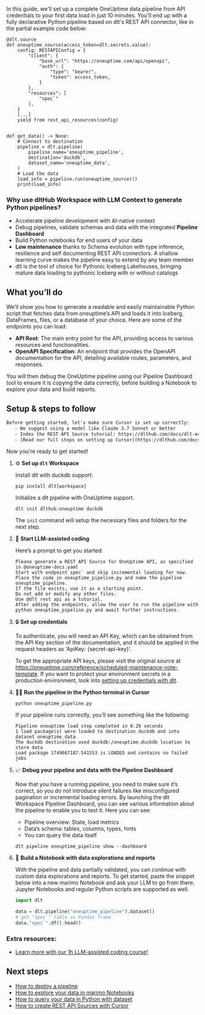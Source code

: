 In this guide, we'll set up a complete OneUptime data pipeline from API credentials to your first data load in just 10 minutes. You'll end up with a fully declarative Python pipeline based on dlt's REST API connector, like in the partial example code below:

```python-outcome
@dlt.source
def oneuptime_source(access_token=dlt.secrets.value):
    config: RESTAPIConfig = {
        "client": {
            "base_url": "https://oneuptime.com/api/openapi",
            "auth": {
                "type": "bearer",
                "token": access_token,
            }
        },
        "resources": [
            "spec`"
        ],
    }
    [...]
    yield from rest_api_resources(config)


def get_data() -> None:
    # Connect to destination
    pipeline = dlt.pipeline(
        pipeline_name='oneuptime_pipeline',
        destination='duckdb',
        dataset_name='oneuptime_data', 
    )
    # Load the data
    load_info = pipeline.run(oneuptime_source())
    print(load_info) 
```

### Why use dltHub Workspace with LLM Context to generate Python pipelines?

- Accelerate pipeline development with AI-native context
- Debug pipelines, validate schemas and data with the integrated **Pipeline Dashboard**
- Build Python notebooks for end users of your data
- **Low maintenance** thanks to Schema evolution with type inference, resilience and self documenting REST API connectors. A shallow learning curve makes the pipeline easy to extend by any team member
- dlt is the tool of choice for Pythonic Iceberg Lakehouses, bringing mature data loading to pythonic Iceberg with or without catalogs

## What you’ll do

We’ll show you how to generate a readable and easily maintainable Python script that fetches data from oneuptime’s API and loads it into Iceberg, DataFrames, files, or a database of your choice. Here are some of the endpoints you can load:

- **API Root**: The main entry point for the API, providing access to various resources and functionalities.
- **OpenAPI Specification**: An endpoint that provides the OpenAPI documentation for the API, detailing available routes, parameters, and responses.

You will then debug the OneUptime pipeline using our Pipeline Dashboard tool to ensure it is copying the data correctly, before building a Notebook to explore your data and build reports.

## Setup & steps to follow

```default
Before getting started, let's make sure Cursor is set up correctly:
   - We suggest using a model like Claude 3.7 Sonnet or better
   - Index the REST API Source tutorial: https://dlthub.com/docs/dlt-ecosystem/verified-sources/rest_api/ and add it to context as **@dlt rest api**
   - [Read our full steps on setting up Cursor](https://dlthub.com/docs/dlt-ecosystem/llm-tooling/cursor-restapi#23-configuring-cursor-with-documentation)
```

Now you're ready to get started!

1. ⚙️ **Set up `dlt` Workspace**
    
    Install dlt with duckdb support:
    ```shell
    pip install dlt[workspace]
    ```

    Initialize a dlt pipeline with OneUptime support.
    ```shell
    dlt init dlthub:oneuptime duckdb
    ```

    The `init` command will setup the necessary files and folders for the next step.
    
2. 🤠 **Start LLM-assisted coding**
    
    Here’s a prompt to get you started:
    
    ```prompt
    Please generate a REST API Source for OneUptime API, as specified in @oneuptime-docs.yaml 
    Start with endpoint spec` and skip incremental loading for now. 
    Place the code in oneuptime_pipeline.py and name the pipeline oneuptime_pipeline. 
    If the file exists, use it as a starting point. 
    Do not add or modify any other files. 
    Use @dlt rest api as a tutorial. 
    After adding the endpoints, allow the user to run the pipeline with python oneuptime_pipeline.py and await further instructions.
    ```

    
3. 🔒 **Set up credentials** 
    
    To authenticate, you will need an API Key, which can be obtained from the API Key section of the documentation, and it should be applied in the request headers as 'ApiKey: {secret-api-key}'.
    
    To get the appropriate API keys, please visit the original source at https://oneuptime.com/reference/scheduled-maintenance-note-template.
    If you want to protect your environment secrets in a production environment, look into [setting up credentials with dlt](https://dlthub.com/docs/walkthroughs/add_credentials).
    
4. 🏃‍♀️ **Run the pipeline in the Python terminal in Cursor**
    
    ```shell
    python oneuptime_pipeline.py
    ```
    
    If your pipeline runs correctly, you’ll see something like the following:
    
    ```shell
    Pipeline oneuptime load step completed in 0.26 seconds
    1 load package(s) were loaded to destination duckdb and into dataset oneuptime_data
    The duckdb destination used duckdb:/oneuptime.duckdb location to store data
    Load package 1749667187.541553 is LOADED and contains no failed jobs
    ```
    
5. 📈 **Debug your pipeline and data with the Pipeline Dashboard**

    Now that you have a running pipeline, you need to make sure it’s correct, so you do not introduce silent failures like misconfigured pagination or incremental loading errors. By launching the dlt Workspace Pipeline Dashboard, you can see various information about the pipeline to enable you to test it. Here you can see:
    - Pipeline overview: State, load metrics
    - Data’s schema: tables, columns, types, hints
    - You can query the data itself
    
    ```shell
    dlt pipeline oneuptime_pipeline show --dashboard
    ```
    
6. 🐍 **Build a Notebook with data explorations and reports**

    With the pipeline and data partially validated, you can continue with custom data explorations and reports. To get started, paste the snippet below into a new marimo Notebook and ask your LLM to go from there. Jupyter Notebooks and regular Python scripts are supported as well.

    
    ```python
    import dlt

   data = dlt.pipeline("oneuptime_pipeline").dataset()
   # get "spec`" table as Pandas frame
   data."spec`".df().head()
    ```

### Extra resources:

- [Learn more with our 1h LLM-assisted coding course!](https://www.youtube.com/watch?v=GGid70rnJuM)

## Next steps

- [How to deploy a pipeline](https://dlthub.com/docs/walkthroughs/deploy-a-pipeline)
- [How to explore your data in marimo Notebooks](https://dlthub.com/docs/general-usage/dataset-access/marimo)
- [How to query your data in Python with dataset](https://dlthub.com/docs/general-usage/dataset-access/dataset)
- [How to create REST API Sources with Cursor](https://dlthub.com/docs/dlt-ecosystem/llm-tooling/cursor-restapi)